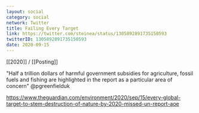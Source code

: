 ```yaml
---
layout: social
category: social
network: Twitter
title: Failing Every Target
link: https://twitter.com/steinea/status/1305892891735150593
twitterID: 1305892891735150593
date: 2020-09-15
---
```


[[2020]] / [[Posting]]

"Half a trillion dollars of harmful government subsidies for agriculture, fossil fuels and fishing are highlighted in the report as a particular area of concern" @pgreenfielduk

<https://www.theguardian.com/environment/2020/sep/15/every-global-target-to-stem-destruction-of-nature-by-2020-missed-un-report-aoe>
